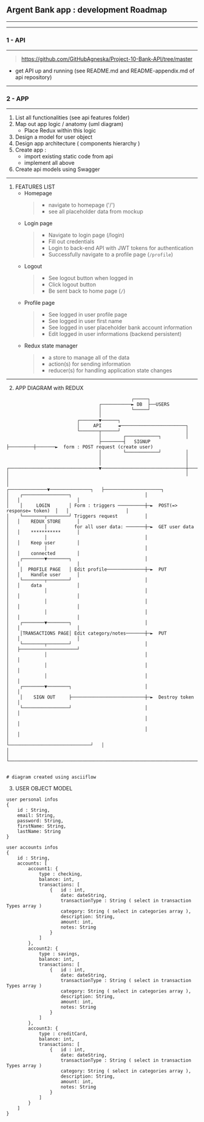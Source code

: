 ##  Argent Bank app : development Roadmap
---

---
### 1 - API
---
 > https://github.com/GitHubAgneska/Project-10-Bank-API/tree/master
- get API up and running (see README.md and README-appendix.md of api repository)

---
### 2 - APP
---
1. List all functionalities (see api features folder)
2. Map out app logic / anatomy (uml diagram)
   + Place Redux within this logic
3. Design a model for user object
4. Design app architecture ( components hierarchy )
5. Create app : 
    - import existing static code from api 
    - implement all above
6. Create api models using Swagger

---
1. FEATURES LIST
    - Homepage
        > - navigate to homepage ('/')
        > - see all placeholder data from mockup
    - Login page
        > - Navigate to login page (/login)
        > - Fill out credentials
        > - Login to back-end API with JWT tokens for authentication
        > - Successfully navigate to a profile page (`/profile`)
    - Logout
        > - See logout button when logged in
        > - Click logout button
        > - Be sent back to home page (`/`)
    - Profile page
        > - See logged in user profile page
        > - See logged in user first name
        > - See logged in user placeholder bank account information
        > - Edit logged in user informations (backend persistent)
    - Redux state manager
        > - a store to manage all of the data
        > - action(s) for sending information
        > - reducer(s) for handling application state changes
---

2. APP DIAGRAM with REDUX
```
                                              ┌─────┐
                                  ┌───────────► DB  ├──USERS
                                  │           └─────┘
                                  │
                          ┌───────▼──────┐
                          │     API      ◄────────────────────────┐
                          └───────┬──────┘                        │
                                  │        ┌────────────┐         │
                                  ├────────┤   SIGNUP   ├─────────┼───────►  form : POST request (create user)
                                  │        └────────────┘         │
                                  │                               │
                                  │                               │
┌─────────────────────────────────▼───────────────────────────────┼───────────────────┐
│                                                                 │                   │
│                                                  ┌──────────────▼───────────────┐   ├─────────────────────┐
│    ┌─────────────────┐                           │                              │   │                     │
│    │     LOGIN       │ Form : triggers ──────────┼─►  POST(=> response= token)  │   │                     │
│    └────────┬────────┘ Triggers request          │                              │   │    REDUX STORE      │
│             │          for all user data: ───────┼─►  GET user data             │   │    ***********      │
│             │                                    │                              │   │    Keep user        │
│             │                                    │                              │   │    connected        │
│    ┌────────▼────────┐                           │                              │   │                     │
│    │  PROFILE PAGE   │ Edit profile──────────────┼─►  PUT                       │   │    Handle user      │
│    └────────┬────────┘                           │                              │   │    data             │
│             │                                    │                              │   │                     │
│             │                                    │                              │   │                     │
│             │                                    │                              │   │                     │
│    ┌────────▼────────┐                           │                              │   │                     │
│    │TRANSACTIONS PAGE│ Edit category/notes───────┼─►  PUT                       │   │                     │
│    └────────┬────────┘                           │                              │   ├─────────────────────┘
│             │                                    │                              │   │
│             │                                    │                              │   │
│             │                                    │                              │   │
│    ┌────────▼────────┐                           │                              │   │
│    │    SIGN OUT     ├───────────────────────────┼─►  Destroy token             │   │
│    └─────────────────┘                           │                              │   │
│                                                  │                              │   │
│                                                  │                              │   │
│                                                  └──────────────────────────────┘   │
│                                                                                     │
└─────────────────────────────────────────────────────────────────────────────────────┘


# diagram created using asciiflow
```

3. USER OBJECT MODEL

````
user personal infos
{
    id : String,
    email: String,
    password: String,
    firstName: String,
    lastName: String
}

user accounts infos
{
    id : String,
    accounts: [
        account1: {
            type : checking,
            balance: int,
            transactions: [
                {   id : int,
                    date: dateString,
                    transactionType : String ( select in transaction Types array )
                    category: String ( select in categories array ),
                    description: String,
                    amount: int,
                    notes: String
                }
            ]
        },
        account2: {
            type : savings,
            balance: int,
            transactions: [
                {   id : int,
                    date: dateString,
                    transactionType : String ( select in transaction Types array )
                    category: String ( select in categories array ),
                    description: String,
                    amount: int,
                    notes: String
                }
            ]
        },
        account3: {
            type : creditCard,
            balance: int,
            transactions: [
                {   id : int,
                    date: dateString,
                    transactionType : String ( select in transaction Types array )
                    category: String ( select in categories array ),
                    description: String,
                    amount: int,
                    notes: String
                }
            ]
        }
    ]
}


````





